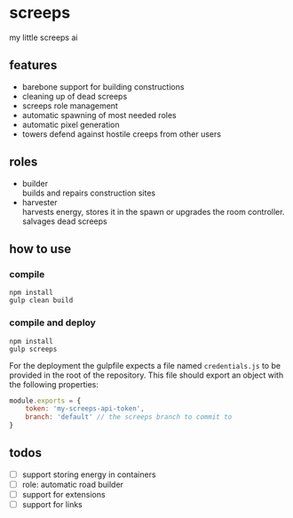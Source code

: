 # screeps
my little screeps ai

## features
- barebone support for building constructions
- cleaning up of dead screeps
- screeps role management
- automatic spawning of most needed roles
- automatic pixel generation
- towers defend against hostile creeps from other users
## roles
- builder  
builds and repairs construction sites
- harvester  
harvests energy, stores it in the spawn or upgrades the room controller. salvages dead screeps
## how to use
### compile
```shell
npm install
gulp clean build
```
### compile and deploy
```shell
npm install
gulp screeps
```
For the deployment the gulpfile expects a file named `credentials.js` to be provided in the root of the repository. This file should export an object with the following properties:
```javascript
module.exports = {
    token: 'my-screeps-api-token',
    branch: 'default' // the screeps branch to commit to
}
```
## todos
- [ ] support storing energy in containers
- [ ] role: automatic road builder
- [ ] support for extensions
- [ ] support for links